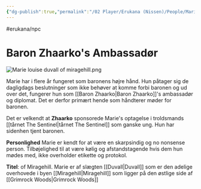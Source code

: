 ```yaml
---
{"dg-publish":true,"permalink":"/02 Player/Erukana (Nissen)/People/Marie Louise Duvall af Miragehill/","tags":["erukana/npc"]}
---
```



#erukana/npc 
# Baron Zhaarko's Ambassadør
![Marie louise duvall of miragehill.png](/img/user/10%20Attachments/Marie%20louise%20duvall%20of%20miragehill.png)

Marie har i flere år fungeret som baronens højre hånd. Hun påtager sig de dagligdags beslutninger som ikke behøver at komme forbi baronen og ud over det, fungerer hun som [[Baron Zhaarko\|Baron Zhaarko]]'s ambassadør og diplomat. Det er derfor primært hende som håndterer møder for baronen.

Det er velkendt at **Zhaarko** sponsorede Marie's optagelse i troldsmands [[tårnet The Sentinel\|tårnet The Sentinel]] som ganske ung. Hun har sidenhen tjent baronen.

**Personlighed**
Marie er kendt for at være en skarpsindig og no nonsense person.  Tilbøjelighed til at være kølig og afstandstagende hvis dem hun mødes med, ikke overholder etikette og protokol.

**Titel**: of Miragehill. 
Marie er af slægten [[Duvall\|Duvall]] som er den adelige overhovede i byen [[Miragehill\|Miragehill]] som ligger på den østlige side af [[Grimrock Woods\|Grimrock Woods]]